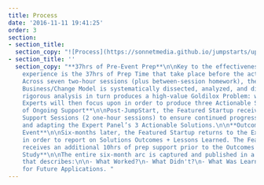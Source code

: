 ```yaml
---
title: Process
date: '2016-11-11 19:41:25'
order: 3
section:
- section_title:
  section_copy: "![Process](https://sonnetmedia.github.io/jumpstarts/uploads/JS-100hrs-Of-Value-VERTICAL.jpg)"
- section_title: ''
  section_copy: "**37hrs of Pre-Event Prep**\n\nKey to the effectiveness of the JumpStart
    experience is the 37hrs of Prep Time that take place before the actual JumpStart.
    Across seven two-hour sessions (plus between-session homework), the Featured Startup’s
    Business/Change Model is systematically dissected, analyzed, and diagnosed. This
    rigorous analysis in turn produces a high-value Goldilox Problem: which seven
    Experts will then focus upon in order to produce three Actionable Solutions.\n\n**Six-Months
    of Ongoing Support**\n\nPost-JumpStart, the Featured Startup receives twice-monthly
    Support Sessions (2 one-hour sessions) to ensure continued progress in implementing
    and adapting the Expert Panel’s 3 Actionable Solutions.\n\n**Outcomes Reporting
    Event**\n\nSix-months later, the Featured Startup returns to the Expert Panel
    in order to report on Solutions Outcomes + Lessons Learned. The Featured Startup
    receives an additional 10hrs of prep support prior to the Outcomes Reporting Event.\n\n**Case
    Study**\n\nThe entire six-month arc is captured and published in a Case Study
    that describes:\n\n- What Worked?\n- What Didn't?\n- What Was Learned?\n- Recommendations
    for Future Applications. "
---
```

